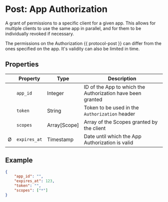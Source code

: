 # Post: App Authorization

A grant of permissions to a specific client for a given app. This allows for multiple clients to use the same app in parallel, and for them to be individually revoked if necessary.

The permissions on the Authorization {{ protocol-post }} can differ from the ones specified on the app. It's validity can also be limited in time.

## Properties

| | Property     | Type         | Description
|-|--------------|--------------|------------------------------------------------------------
| | `app_id`     | Integer      | ID of the App to which the Authorization have been granted
| | `token`      | String       | Token to be used in the `Authorization` header
| | `scopes`     | Array[Scope] | Array of the Scopes granted by the client
|Ø| `expires_at` | Timestamp    | Date until which the App Authorization is valid


## Example

```json
{
    "app_id": "",
    "expires_at": 123,
    "token": "",
    "scopes": ["*"]
}
```
